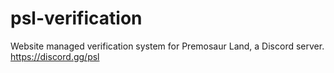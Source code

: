 # psl-verification
Website managed verification system for Premosaur Land, a Discord server. https://discord.gg/psl

